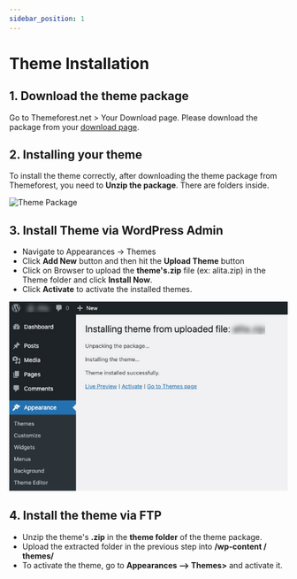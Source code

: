 ```yaml
---
sidebar_position: 1
---
```


# Theme Installation
## 1. Download the theme package
Go to Themeforest.net > Your Download page. Please download the package from your [download page](https://themeforest.net/downloads).

## 2. Installing your theme
To install the theme correctly, after downloading the theme package from Themeforest, you need to **Unzip the package**. There are folders inside.

![Theme Package](./img/theme-folder.avif)

## 3. Install Theme via WordPress Admin
- Navigate to Appearances -> Themes
- Click **Add New** button and then hit the **Upload Theme** button
- Click on Browser to upload the **theme's.zip** file (ex: alita.zip) in the Theme folder and click **Install Now**.
- Click **Activate** to activate the installed themes.

![Theme Install](./img/theme-install.jpeg)

## 4. Install the theme via FTP
- Unzip the theme's **.zip** in the **theme folder** of the theme package.
- Upload the extracted folder in the previous step into **/wp-content / themes/**
- To activate the theme, go to **Appearances --> Themes>** and activate it.

